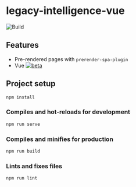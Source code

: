 # legacy-intelligence-vue

![Build](https://github.com/ksevelyar/legacy-intelligence-vue/workflows/Build/badge.svg)

## Features

- Pre-rendered pages with `prerender-spa-plugin`
- Vue [![beta](https://img.shields.io/npm/v/vue/next.svg)](https://www.npmjs.com/package/vue/v/next)

## Project setup

```sh
npm install
```

### Compiles and hot-reloads for development

```sh
npm run serve
```

### Compiles and minifies for production

```sh
npm run build
```

### Lints and fixes files

```sh
npm run lint
```
